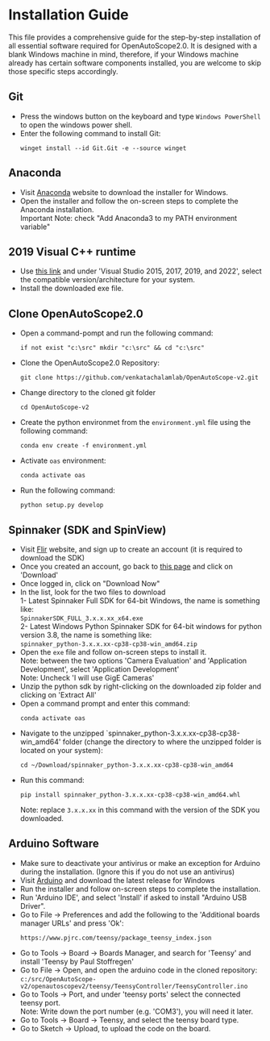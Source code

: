 # Installation Guide
This file provides a comprehensive guide for the step-by-step installation of all essential software required for OpenAutoScope2.0. It is designed with a blank Windows machine in mind, therefore, if your Windows machine already has certain software components installed, you are welcome to skip those specific steps accordingly.

## Git
 - Press the windows button on the keyboard and type `Windows PowerShell` to open the windows power shell.
 - Enter the following command to install Git:
   ```
   winget install --id Git.Git -e --source winget
   ```

## Anaconda
 - Visit [Anaconda](https://www.anaconda.com) website to download the installer for Windows.
 - Open the installer and follow the on-screen steps to complete the Anaconda installation.  
   Important Note: check "Add Anaconda3 to my PATH environment variable"

## 2019 Visual C++ runtime
- Use [this link](https://learn.microsoft.com/en-us/cpp/windows/latest-supported-vc-redist#visual-studio-2015-2017-2019-and-2022) and under 'Visual Studio 2015, 2017, 2019, and 2022', select the compatible version/architecture for your system.
- Install the downloaded exe file.

## Clone OpenAutoScope2.0
 - Open a command-pompt and run the following command:
   ```
   if not exist "c:\src" mkdir "c:\src" && cd "c:\src"
   ```
- Clone the OpenAutoScope2.0 Repository:
  ```
  git clone https://github.com/venkatachalamlab/OpenAutoScope-v2.git
  ```
- Change directory to the cloned git folder
  ```
  cd OpenAutoScope-v2
  ```
- Create the python environmet from the `environment.yml` file using the following command:
  ```
  conda env create -f environment.yml
  ```
- Activate `oas` environment:
  ```
  conda activate oas
  ```
- Run the following command:
  ```
  python setup.py develop
  ```
  


## Spinnaker (SDK and SpinView)
- Visit [Flir](https://www.flir.com/products/spinnaker-sdk) website, and sign up to create an account (it is required to download the SDK)
- Once you created an account, go back to [this page](https://www.flir.com/products/spinnaker-sdk) and click on 'Download'
- Once logged in, click on "Download Now"
- In the list, look for the two files to download  
  1- Latest Spinnaker Full SDK for 64-bit Windows, the name is something like:  
  `SpinnakerSDK_FULL_3.x.x.xx_x64.exe`  
  2- Latest Windows Python Spinnaker SDK for 64-bit windows for python version 3.8, the name is something like:  
  `spinnaker_python-3.x.x.xx-cp38-cp38-win_amd64.zip`
- Open the `exe` file and follow on-screen steps to install it.  
  Note: between the two options 'Camera Evaluation' and 'Application Development', select 'Application Development'  
  Note: Uncheck 'I will use GigE Cameras'   
- Unzip the python sdk by right-clicking on the downloaded zip folder and clicking on 'Extract All'
- Open a command prompt and enter this command:
  ```
  conda activate oas
  ```
- Navigate to the unzipped `spinnaker_python-3.x.x.xx-cp38-cp38-win_amd64' folder (change the directory to where the unzipped folder is located on your system):
  ```
  cd ~/Download/spinnaker_python-3.x.x.xx-cp38-cp38-win_amd64
  ```
- Run this command:
  ```
  pip install spinnaker_python-3.x.x.xx-cp38-cp38-win_amd64.whl
  ```
  Note: replace `3.x.x.xx` in this command with the version of the SDK you downloaded.

## Arduino Software
 - Make sure to deactivate your antivirus or make an exception for Arduino during the installation. (Ignore this if you do not use an antivirus)
 - Visit [Arduino](https://support.arduino.cc/hc/en-us/articles/360019833020-Download-and-install-Arduino-IDE) and download the latest release for Windows
 - Run the installer and follow on-screen steps to complete the installation.
 - Run 'Arduino IDE', and select 'Install' if asked to install "Arduino USB Driver".
 - Go to File -> Preferences and add the following to the 'Additional boards manager URLs' and press 'Ok':
   ```
   https://www.pjrc.com/teensy/package_teensy_index.json
   ```
 - Go to Tools -> Board -> Boards Manager, and search for 'Teensy' and install 'Teensy by Paul Stoffregen'
 - Go to File -> Open, and open the arduino code in the cloned repository:  
   `c:/src/OpenAutoScope-v2/openautoscopev2/teensy/TeensyController/TeensyController.ino`
 - Go to Tools -> Port, and under 'teensy ports' select the connected teensy port.  
   Note: Write down the port number (e.g. 'COM3'), you will need it later.
 - Go to Tools -> Board -> Teensy, and select the teensy board type.
 - Go to Sketch -> Upload, to upload the code on the board.





